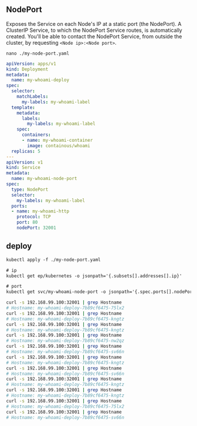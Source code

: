 ## NodePort
Exposes the Service on each Node's IP at a static port (the NodePort). 
A ClusterIP Service, to which the NodePort Service routes, is 
automatically created. You'll be able to contact the NodePort Service, 
from outside the cluster, by requesting `<Node ip>:<Node port>`.


`nano ./my-node-port.yaml`
```yaml
apiVersion: apps/v1
kind: Deployment
metadata:
  name: my-whoami-deploy
spec:
  selector:
    matchLabels:
      my-labels: my-whoami-label
  template:
    metadata:
      labels:
        my-labels: my-whoami-label
    spec:
      containers:
      - name: my-whoami-container
        image: containous/whoami
  replicas: 5
---
apiVersion: v1
kind: Service
metadata:
  name: my-whoami-node-port
spec:
  type: NodePort
  selector:
    my-labels: my-whoami-label
  ports:
  - name: my-whoami-http
    protocol: TCP
    port: 80
    nodePort: 32001
```


## deploy
```txt
kubectl apply -f ./my-node-port.yaml

# ip
kubectl get ep/kubernetes -o jsonpath='{.subsets[].addresses[].ip}'

# port
kubectl get svc/my-whoami-node-port -o jsonpath='{.spec.ports[].nodePort}'
```


```bash
curl -s 192.168.99.100:32001 | grep Hostname
# Hostname: my-whoami-deploy-7b89cf6475-75lx2
curl -s 192.168.99.100:32001 | grep Hostname
# Hostname: my-whoami-deploy-7b89cf6475-kngtz
curl -s 192.168.99.100:32001 | grep Hostname
# Hostname: my-whoami-deploy-7b89cf6475-kngtz
curl -s 192.168.99.100:32001 | grep Hostname
# Hostname: my-whoami-deploy-7b89cf6475-nw2qz
curl -s 192.168.99.100:32001 | grep Hostname
# Hostname: my-whoami-deploy-7b89cf6475-sv66n
curl -s 192.168.99.100:32001 | grep Hostname
# Hostname: my-whoami-deploy-7b89cf6475-kngtz
curl -s 192.168.99.100:32001 | grep Hostname
# Hostname: my-whoami-deploy-7b89cf6475-sv66n
curl -s 192.168.99.100:32001 | grep Hostname
# Hostname: my-whoami-deploy-7b89cf6475-kngtz
curl -s 192.168.99.100:32001 | grep Hostname
# Hostname: my-whoami-deploy-7b89cf6475-kngtz
curl -s 192.168.99.100:32001 | grep Hostname
# Hostname: my-whoami-deploy-7b89cf6475-75lx2
curl -s 192.168.99.100:32001 | grep Hostname
# Hostname: my-whoami-deploy-7b89cf6475-sv66n
```
